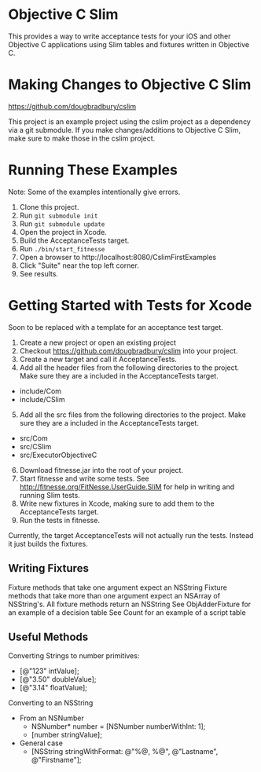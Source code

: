 # Objective C Slim

This provides a way to write acceptance tests for your iOS and other Objective C applications using Slim tables and fixtures written in Objective C.

# Making Changes to Objective C Slim

https://github.com/dougbradbury/cslim

This project is an example project using the cslim project as a dependency via a git submodule.  If you make changes/additions to Objective C Slim, make sure to make those in the cslim project.

# Running These Examples

Note: Some of the examples intentionally give errors.

1. Clone this project.
2. Run `git submodule init`
3. Run `git submodule update`
4. Open the project in Xcode.
5. Build the AcceptanceTests target.
6. Run `./bin/start_fitnesse`
7. Open a browser to http://localhost:8080/CslimFirstExamples
8. Click "Suite" near the top left corner.
9. See results.

# Getting Started with Tests for Xcode

Soon to be replaced with a template for an acceptance test target.

1. Create a new project or open an existing project
2. Checkout https://github.com/dougbradbury/cslim into your project.
3. Create a new target and call it AcceptanceTests.
4. Add all the header files from the following directories to the project.  Make sure they are a included in the AcceptanceTests target.
  * include/Com
  * include/CSlim
5. Add all the src files from the following directories to the project.  Make sure they are a included in the AcceptanceTests target.
  * src/Com
  * src/CSlim
  * src/ExecutorObjectiveC
6. Download fitnesse.jar into the root of your project.
7. Start fitnesse and write some tests.  See http://fitnesse.org/FitNesse.UserGuide.SliM for help in writing and running Slim tests.
8. Write new fixtures in Xcode, making sure to add them to the AcceptanceTests target.
9. Run the tests in fitnesse.

Currently, the target AcceptanceTests will not actually run the tests.  Instead it just builds the fixtures.

## Writing Fixtures

Fixture methods that take one argument expect an NSString
Fixture methods that take more than one argument expect an NSArray of NSString's.
All fixture methods return an NSString
See ObjAdderFixture for an example of a decision table
See Count for an example of a script table

## Useful Methods

Converting Strings to number primitives:

* [@"123" intValue];
* [@"3.50" doubleValue];
* [@"3.14" floatValue];


Converting to an NSString

* From an NSNumber
  * NSNumber* number = [NSNumber numberWithInt: 1];
  * [number stringValue];
* General case
  * [NSString stringWithFormat: @"%@, %@", @"Lastname", @"Firstname"];